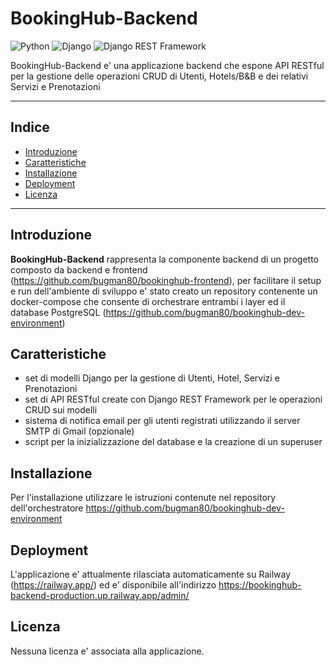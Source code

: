 # BookingHub-Backend
![Python](https://img.shields.io/badge/Python-3.11+-brightgreen)
![Django](https://img.shields.io/badge/Django-5.1.4-brightgreen)
![Django REST Framework](https://img.shields.io/badge/Django%20REST%20Framework-3.15.2-brightgreen)

BookingHub-Backend e' una applicazione backend che espone API RESTful per la gestione delle operazioni CRUD di Utenti, Hotels/B&B e dei relativi Servizi e Prenotazioni

---

## Indice

- [Introduzione](#introduzione)
- [Caratteristiche](#caratteristiche)
- [Installazione](#installazione)
- [Deployment](#deployment)
- [Licenza](#licenza)

---

## Introduzione

**BookingHub-Backend** rappresenta la componente backend di un progetto composto da backend e frontend (https://github.com/bugman80/bookinghub-frontend), per facilitare il setup e run dell'ambiente di sviluppo e' stato creato un repository contenente un docker-compose che consente di orchestrare entrambi i layer ed il database PostgreSQL (https://github.com/bugman80/bookinghub-dev-environment)

## Caratteristiche

- set di modelli Django per la gestione di Utenti, Hotel, Servizi e Prenotazioni
- set di API RESTful create con Django REST Framework per le operazioni CRUD sui modelli
- sistema di notifica email per gli utenti registrati utilizzando il server SMTP di Gmail (opzionale)
- script per la inizializzazione del database e la creazione di un superuser

## Installazione

Per l'installazione utilizzare le istruzioni contenute nel repository dell'orchestratore https://github.com/bugman80/bookinghub-dev-environment

## Deployment

L'applicazione e' attualmente rilasciata automaticamente su Railway (https://railway.app/) ed e' disponibile all'indirizzo https://bookinghub-backend-production.up.railway.app/admin/

## Licenza

Nessuna licenza e' associata alla applicazione.